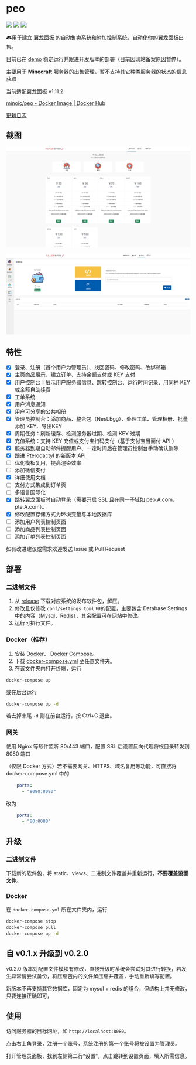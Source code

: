 # peo

[![](https://img.shields.io/docker/v/minoic/peo?label=Docker%20Image)](https://hub.docker.com/r/minoic/peo) [![](https://img.shields.io/github/stars/minoic/peo?style=social)](https://github.com/minoic/peo) [![](https://img.shields.io/github/release-date/minoic/peo)](https://github.com/minoic/peo/releases)

🎮用于建立 [翼龙面板](https://github.com/pterodactyl/panel) 的自动售卖系统和附加控制系统，自动化你的翼龙面板出售。

目前已在 [demo](https://order.minoic.top) 稳定运行并跟进开发版本的部署（目前因网站备案原因暂停）。

主要用于 **Minecraft** 服务器的出售管理，暂不支持其它种类服务器的状态的信息获取

当前适配翼龙面板 v1.11.2

[minoic/peo - Docker Image | Docker Hub](https://hub.docker.com/r/minoic/peo)

[更新日志](CHANGELOG.md)

## 截图

![index.png](doc/index.png)

![recharge.png](doc/recharge.png)

## 特性

- [x] 登录、注册（首个用户为管理员）、找回密码、修改密码、改绑邮箱
- [x] 主页商品展示、建立订单、支持余额支付或 KEY 支付
- [x] 用户控制台：展示用户服务器信息、跳转控制台、运行时间记录、用同种 KEY 或余额自助续费
- [x] 工单系统
- [x] 用户消息通知
- [x] 用户可分享的公共相册
- [x] 管理员控制台：添加商品、整合包（Nest.Egg）、处理工单、管理相册、批量添加
  KEY、导出KEY
- [x] 周期任务：刷新缓存、检测服务器过期、检测 KEY 过期
- [x] 充值系统：支持 KEY 充值或支付宝扫码支付（基于支付宝当面付 API ）
- [x] 服务器到期自动邮件提醒用户、一定时间后在管理员控制台手动确认删除
- [x] 跟进 Pterodactyl 的新版本 API
- [ ] 优化模板复用，提高渲染效率
- [ ] 添加微信支付
- [x] 详细使用文档
- [ ] 支付方式集成到订单页
- [ ] 多语言国际化
- [x] 跳转翼龙面板时自动登录（需要开启 SSL 且在同一子域如 peo.A.com、pte.A.com）。
- [x] 修改配置存储方式为环境变量与本地数据库
- [ ] 添加用户列表控制页面
- [ ] 添加商品列表控制页面
- [ ] 添加订单列表控制页面

如有改进建议或需求欢迎发送 Issue 或 Pull Request

## 部署

### 二进制文件

1. 从 [release](https://github.com/minoic/peo/releases) 下载对应系统的发布软件包，解压。
2. 修改且仅修改 `conf/settings.toml` 中的配置，主要包含 Database Settings 中的内容（Mysql、Redis），其余配置可在网站中修改。
3. 运行可执行文件。

### Docker（推荐）

1. 安装 [Docker](https://www.runoob.com/docker/ubuntu-docker-install.html)、
   [Docker Compose](https://www.runoob.com/docker/docker-compose.html)。
2. 下载 [docker-compose.yml](./docker-compose.yml) 至任意文件夹。
3. 在该文件夹内打开终端，运行

```bash
docker-compose up
```

或在后台运行

```bash
docker-compose up -d
```

若去掉末尾 `-d` 则在前台运行，按 Ctrl+C 退出。

### 网关

使用 Nginx 等软件监听 80/443 端口，配置 SSL 后设置反向代理将根目录转发到 8080 端口

（仅限 Docker 方式）若不需要网关、HTTPS、域名复用等功能，可直接将 docker-compose.yml
中的

```yaml
    ports:
      - "8080:8080"
```

改为

```yaml
    ports:
      - "80:8080"
```

## 升级

### 二进制文件

下载新的软件包，将 static、views、二进制文件覆盖并重新运行，**不要覆盖设置文件**。

### Docker

在 `docker-compose.yml` 所在文件夹内，运行

```bash
docker-compose stop
docker-compose pull
docker-compose up -d
```

## 自 v0.1.x 升级到 v0.2.0

v0.2.0 版本对配置文件模块有修改，直接升级时系统会尝试对其进行转换，若发生异常请尝试备份，将压缩包内的文件解压缩并覆盖，手动重新填写配置。

新版本不再支持其它数据库，固定为 mysql + redis 的组合，但结构上并无修改，只要连接正确即可，

## 使用

访问服务器的目标网址，如 `http://localhost:8080`。

点击右上角登录，注册一个账号，系统注册的第一个账号将被设置为管理员。

打开管理员面板，找到左侧第二行“设置”，点击跳转到设置页面，填入所需信息。
